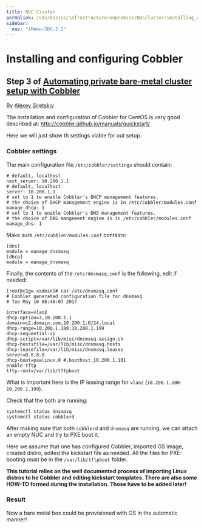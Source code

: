 ```yaml
---
title: NUC Cluster
permalink: /sds/basics/infrastructure/onpremise/NUCcluster/installing_cobbler/
sidebar:
  nav: "lMenu-SDS-2.2"
---
```


Installing and configuring Cobbler
==================================

## Step 3 of [Automating private bare-metal cluster setup with Cobbler](README.md)

By [Alexey Siretskiy](https://www.linkedin.com/in/alexey-siretskiy-254992a7/)


The installation and configuration of Cobbler for CentOS is
 very good described at:
http://cobbler.github.io/manuals/quickstart/

Here we will just show th settings viable for out setup.


### Cobbler settings

The main configuration file `/etc/cobbler/settings` should contain:

    # default, localhost
    next_server: 10.200.1.1
    # default, localhost
    server: 10.200.1.1
    # set to 1 to enable Cobbler's DHCP management features.
    # the choice of DHCP management engine is in /etc/cobbler/modules.conf
    manage_dhcp: 1
    # set to 1 to enable Cobbler's DNS management features.
    # the choice of DNS mangement engine is in /etc/cobbler/modules.conf
    manage_dns: 1


Make sure `/etc/cobbler/modules.conf` contains:

    [dns]
    module = manage_dnsmasq
    [dhcp]
    module = manage_dnsmasq


Finally, the contents of the `/etc/dnsmasq.conf` is the following, edit if needed:

```
[root@c2gw xadmin]# cat /etc/dnsmasq.conf
# Cobbler generated configuration file for dnsmasq
# Tue May 16 08:46:07 2017

interface=vlan2
dhcp-option=3,10.200.1.1
domain=c2.domain.com,10.200.1.0/24,local
dhcp-range=10.200.1.100,10.200.1.199
dhcp-sequential-ip
dhcp-script=/var/lib/misc/dnsmasq-assign.sh
dhcp-hostsfile=/var/lib/misc/dnsmasq.hosts
dhcp-leasefile=/var/lib/misc/dnsmasq.leases
server=8.8.8.8
dhcp-boot=pxelinux.0 #,boothost,10.200.1.101
enable-tftp
tftp-root=/var/lib/tftpboot
```



What is important here is the  IP leasing range for  `vlan2` (`10.200.1.100-10.200.1.199`).


Check that the both are running:

    systemctl status dnsmasq
    systemctl status cobblerd

After making sure that both `cobblerd` and `dnsmasq` are running,
we can attach an  empty NUC and try to PXE boot it.

Here we assume that one has configured Cobbler, imported OS image, created distro, edited the kickstart file as needed. All the files for PXE-booting must be in the `/var/lib/tftpboot` folder.

**This tutorial relies on the well documented process of importing Linux distros to he Cobbler and editing kickstart templates.
There are also some HOW-TO formed during the installation. Those have to be added later!**

### Result

Now a bare metal box could be provisioned with OS in the automatic manner!
